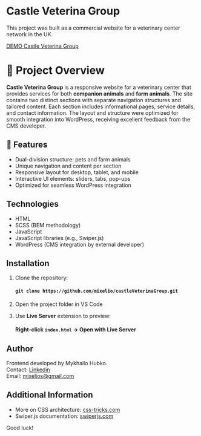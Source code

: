 # Castle Veterina Group

This project was built as a commercial website for a veterinary center network in the UK.

[DEMO Castle Veterina Group](https://mixelio.github.io/castleVeterinaGroup/)

# 🐾 Project Overview

**Castle Veterina Group** is a responsive website for a veterinary center that provides services for both **companion animals** and **farm animals**. The site contains two distinct sections with separate navigation structures and tailored content. Each section includes informational pages, service details, and contact information. The layout and structure were optimized for smooth integration into WordPress, receiving excellent feedback from the CMS developer.

## 🚀 Features

- Dual-division structure: pets and farm animals  
- Unique navigation and content per section  
- Responsive layout for desktop, tablet, and mobile  
- Interactive UI elements: sliders, tabs, pop-ups  
- Optimized for seamless WordPress integration  

## Technologies

+ HTML  
+ SCSS (BEM methodology)  
+ JavaScript  
+ JavaScript libraries (e.g., Swiper.js)  
+ WordPress (CMS integration by external developer)

## Installation

1. Clone the repository:

    #### `git clone https://github.com/mixelio/castleVeterinaGroup.git`

2. Open the project folder in VS Code

3. Use **Live Server** extension to preview:

    #### Right-click `index.html` → **Open with Live Server**

## Author

Frontend developed by Mykhailo Hubko.  
Contact: [Linkedin](https://www.linkedin.com/in/michael-hubko/)  
Email: mixelios@gmail.com

## Additional Information

- More on CSS architecture: [css-tricks.com](https://css-tricks.com)  
- Swiper.js documentation: [swiperjs.com](https://swiperjs.com)

Good luck!
